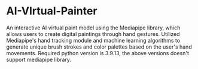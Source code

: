 # AI-VIrtual-Painter
An interactive AI virtual paint model using the Mediapipe library, which allows users to create digital paintings through hand gestures. Utilized Mediapipe's hand tracking module and machine learning algorithms to generate unique brush strokes and color palettes based on the user's hand movements.
Required python version is 3.9.13, the above versions doesn't support mediapipe library.

